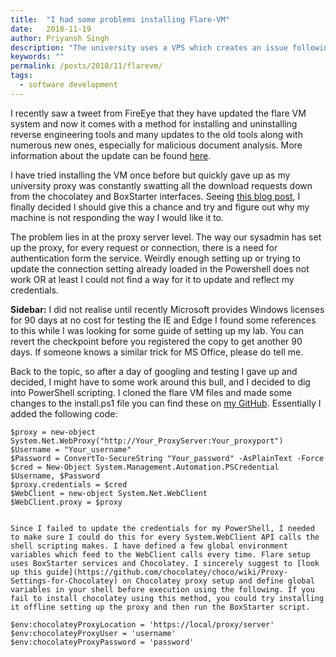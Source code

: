 ```yaml
---
title:  "I had some problems installing Flare-VM"
date:   2018-11-19
author: Priyansh Singh
description: "The university uses a VPS which creates an issue following the Flare-VM installation ..."
keywords: ""
permalink: /posts/2018/11/flarevm/
tags:
  - software development
---
```


I recently saw a tweet from FireEye that they have updated the flare VM system and now it comes with a method for installing and uninstalling reverse engineering tools and many updates to the old tools along with numerous new ones, especially for malicious document analysis. More information about the update can be found [here](https://www.fireeye.com/blog/threat-research/2018/11/flare-vm-update.html).

I have tried installing the VM once before but quickly gave up as my university proxy was constantly swatting all the download requests down from the chocolatey and BoxStarter interfaces. Seeing [this blog post](https://www.fireeye.com/blog/threat-research/2018/11/flare-vm-update.html), I finally decided I should give this a chance and try and figure out why my machine is not responding the way I would like it to.

The problem lies in at the proxy server level. The way our sysadmin has set up the proxy, for every request or connection, there is a need for authentication form the service. Weirdly enough setting up or trying to update the connection setting already loaded in the Powershell does not work OR at least I could not find a way for it to update and reflect my credentials.

**Sidebar:** I did not realise until recently Microsoft provides Windows licenses for 90 days at no cost for testing the IE and Edge I found some references to this while I was looking for some guide of setting up my lab. You can revert the checkpoint before you registered the copy to get another 90 days. If someone knows a similar trick for MS Office, please do tell me.

Back to the topic, so after a day of googling and testing I gave up and decided, I might have to some work around this bull, and I decided to dig into PowerShell scripting. I cloned the flare VM files and made some changes to the install.ps1 file you can find these on [my GitHub](https://github.com/priyanshs/flare-proxy). Essentially I added the following code:

    $proxy = new-object System.Net.WebProxy("http://Your_ProxyServer:Your_proxyport")
    $Username = "Your_username"
    $Password = ConvertTo-SecureString "Your_password" -AsPlainText -Force
    $cred = New-Object System.Management.Automation.PSCredential $Username, $Password
    $proxy.credentials = $cred
    $WebClient = new-object System.Net.WebClient
    $WebClient.proxy = $proxy
    

    Since I failed to update the credentials for my PowerShell, I needed to make sure I could do this for every System.WebClient API calls the shell scripting makes. I have defined a few global environment variables which feed to the WebClient calls every time. Flare setup uses BoxStarter services and Chocolatey. I sincerely suggest to [look up this guide](https://github.com/chocolatey/choco/wiki/Proxy-Settings-for-Chocolatey) on Chocolatey proxy setup and define global variables in your shell before execution using the following. If you fail to install chocolatey using this method, you could try installing it offline setting up the proxy and then run the BoxStarter script.

    $env:chocolateyProxyLocation = 'https://local/proxy/server'
    $env:chocolateyProxyUser = 'username'
    $env:chocolateyProxyPassword = 'password'
